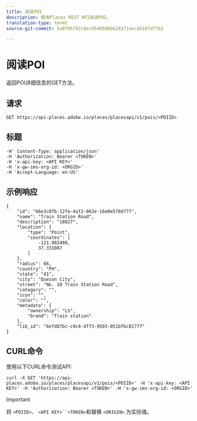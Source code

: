 ```yaml
---
title: 阅读POI
description: 使用Places REST API阅读POI。
translation-type: tm+mt
source-git-commit: 5a0705f02c8ecd540506b628371aec45107df7b2

---
```



# 阅读POI

返回POI详细信息的GET方法。

## 请求

```text
GET https://api-places.adobe.io/places/placesapi/v1/pois/<POIID>
```

## 标题

```text
-H' Content-Type: application/json'  
-H 'Authorization: Bearer <TOKEN>'  
-H 'x-api-key: <API KEY>'  
-H 'x-gw-ims-org-id: <ORGID>'  
-H 'Accept-Language: en-US'
```

## 示例响应

```text
{
    "id": "66e3c0fb-12fe-4af2-863e-16e0e578d777",
    "name": "Train Station Road",
    "description": "18827",
    "location": {
        "type": "Point",
        "coordinates": [
            -121.902498,
            37.331087
        ]
    },
    "radius": 66,
    "country": "PH",
    "state": "41",
    "city": "Quezon City",
    "street": "No. 10 Train Station Road",
    "category": "",
    "icon": "",
    "color": "",
    "metadata": {
        "ownership": "LS",
        "brand": "Train station"
    },
    "lib_id": "6efd87bc-c9c4-4ff3-9503-051bfbc81777"
}
```

## CURL命令

使用以下CURL命令测试API:

```text
curl -X GET 'https://api-places.adobe.io/places/placesapi/v1/pois/<POIID>' -H 'x-api-key: <API KEY>' -H 'Authorization: Bearer <TOKEN>' -H 'x-gw-ims-org-id: <ORGID>'
```

>[!IMPORTANT]
>
>将 `<POIID>`、 `<API KEY>``<TOKEN>`和替换 `<ORIGIN>` 为实际值。

